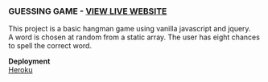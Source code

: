 ### GUESSING GAME - [VIEW LIVE WEBSITE](https://mint-hangman.herokuapp.com/)

This project is a basic hangman game using vanilla javascript and jquery.  
A word is chosen at random from a static array. The user has eight chances to spell the correct word.

**Deployment**  
[Heroku](https://www.heroku.com/)
